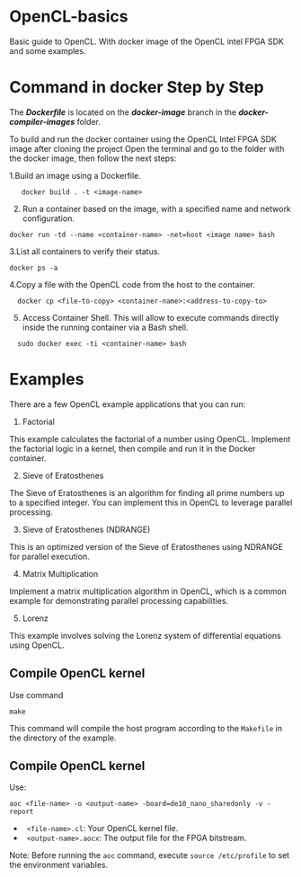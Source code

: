 # OpenCL-basics
Basic guide to OpenCL. With docker image of the OpenCL intel FPGA SDK  and some examples.

# Command in docker Step by Step

The ***Dockerfile*** is located on the ***docker-image*** branch in the ***docker-compiler-images*** folder.

To build and run the docker container using the OpenCL Intel FPGA SDK image after cloning the project Open the terminal and go to the folder with the docker image, then follow the next steps:

1.Build an image using a Dockerfile.

```
   docker build . -t <image-name>
  ```
2. Run a container based on the image, with a specified name and network configuration.

```
docker run -td --name <container-name> -net=host <image name> bash
```

3.List all containers to verify their status.
```
docker ps -a
```

4.Copy a file with the OpenCL code from the host to the container.
```
  docker cp <file-to-copy> <container-name>:<address-to-copy-to>
```
  
5. Access Container Shell. This will allow to execute commands directly inside the running container via a Bash shell.
```
  sudo docker exec -ti <container-name> bash
```

# Examples
There are a few OpenCL example applications that you can run:
1. Factorial

  This example calculates the factorial of a number using OpenCL. Implement the factorial logic in a kernel, then compile and run it in the Docker container.

2. Sieve of Eratosthenes

  The Sieve of Eratosthenes is an algorithm for finding all prime numbers up to a specified integer. You can implement this in OpenCL to leverage parallel processing.

3. Sieve of Eratosthenes (NDRANGE)

  This is an optimized version of the Sieve of Eratosthenes using NDRANGE for parallel execution.

4. Matrix Multiplication

  Implement a matrix multiplication algorithm in OpenCL, which is a common example for demonstrating parallel processing capabilities.

5. Lorenz

  This example involves solving the Lorenz system of differential equations using OpenCL.

## Compile OpenCL kernel
Use command 
```
make
``` 

This command will compile the host program according to the `Makefile` in the directory of the example.
## Compile OpenCL kernel
Use:

```
aoc <file-name> -o <output-name> -board=de10_nano_sharedonly -v -report 
```
   - ` <file-name>.cl`: Your OpenCL kernel file.
   - ` <output-name>.aocx`: The output file for the FPGA bitstream.

Note: Before running the `aoc` command, execute `source /etc/profile` to set the environment variables.


